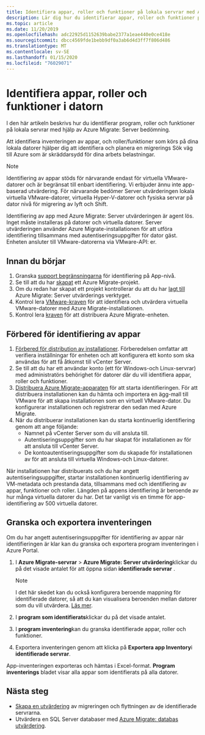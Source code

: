 ```yaml
---
title: Identifiera appar, roller och funktioner på lokala servrar med Azure Migrate
description: Lär dig hur du identifierar appar, roller och funktioner på lokala servrar med Azure Migrate Server bedömning.
ms.topic: article
ms.date: 11/20/2019
ms.openlocfilehash: adc22925d1152639babe2377a1eae440e0ce418e
ms.sourcegitcommit: dbcc4569fde1bebb9df0a3ab6d4d3ff7f806d486
ms.translationtype: MT
ms.contentlocale: sv-SE
ms.lasthandoff: 01/15/2020
ms.locfileid: "76029071"
---
```

# <a name="discover-machine-apps-roles-and-features"></a>Identifiera appar, roller och funktioner i datorn

I den här artikeln beskrivs hur du identifierar program, roller och funktioner på lokala servrar med hjälp av Azure Migrate: Server bedömning.

Att identifiera inventeringen av appar, och roller/funktioner som körs på dina lokala datorer hjälper dig att identifiera och planera en migrerings Sök väg till Azure som är skräddarsydd för dina arbets belastningar.

> [!NOTE]
> Identifiering av appar stöds för närvarande endast för virtuella VMware-datorer och är begränsat till enbart identifiering. Vi erbjuder ännu inte app-baserad utvärdering.  För närvarande bedömer Server utvärderingen lokala virtuella VMware-datorer, virtuella Hyper-V-datorer och fysiska servrar på dator nivå för migrering av lyft och Shift.

Identifiering av app med Azure Migrate: Server utvärderingen är agent lös. Inget måste installeras på datorer och virtuella datorer. Server utvärderingen använder Azure Migrate-installationen för att utföra identifiering tillsammans med autentiseringsuppgifter för dator gäst. Enheten ansluter till VMware-datorerna via VMware-API: er.


## <a name="before-you-start"></a>Innan du börjar

1. Granska [support begränsningarna](migrate-support-matrix-vmware.md#application-discovery) för identifiering på App-nivå.
2. Se till att du har [skapat](how-to-add-tool-first-time.md) ett Azure Migrate-projekt.
3. Om du redan har skapat ett projekt kontrollerar du att du har [lagt till](how-to-assess.md) Azure Migrate: Server utvärderings verktyget.
4. Kontrol lera [VMware-kraven](migrate-support-matrix-vmware.md#vmware-requirements) för att identifiera och utvärdera virtuella VMware-datorer med Azure Migrate-installationen.
4. Kontrol lera [kraven](migrate-appliance.md) för att distribuera Azure Migrate-enheten.

## <a name="prepare-for-app-discovery"></a>Förbered för identifiering av appar

1. [Förbered för distribution av installationer](tutorial-prepare-vmware.md). Förberedelsen omfattar att verifiera inställningar för enheten och att konfigurera ett konto som ska användas för att få åtkomst till vCenter Server.
2. Se till att du har ett användar konto (ett för Windows-och Linux-servrar) med administratörs behörighet för datorer där du vill identifiera appar, roller och funktioner.
3. [Distribuera Azure Migrate-apparaten](how-to-set-up-appliance-vmware.md) för att starta identifieringen. För att distribuera installationen kan du hämta och importera en ägg-mall till VMware för att skapa installationen som en virtuell VMware-dator. Du konfigurerar installationen och registrerar den sedan med Azure Migrate.
2. När du distribuerar installationen kan du starta kontinuerlig identifiering genom att ange följande:
    - Namnet på vCenter Server som du vill ansluta till.
    - Autentiseringsuppgifter som du har skapat för installationen av för att ansluta till vCenter Server.
    - De kontoautentiseringsuppgifter som du skapade för installationen av för att ansluta till virtuella Windows-och Linux-datorer.

När installationen har distribuerats och du har angett autentiseringsuppgifter, startar installationen kontinuerlig identifiering av VM-metadata och prestanda data, tillsammans med och identifiering av appar, funktioner och roller.  Längden på appens identifiering är beroende av hur många virtuella datorer du har. Det tar vanligt vis en timme för app-identifiering av 500 virtuella datorer.

## <a name="review-and-export-the-inventory"></a>Granska och exportera inventeringen

Om du har angett autentiseringsuppgifter för identifiering av appar när identifieringen är klar kan du granska och exportera program inventeringen i Azure Portal.

1. I **Azure Migrate-servrar** > **Azure Migrate: Server utvärdering**klickar du på det visade antalet för att öppna sidan **identifierade servrar** .

    > [!NOTE]
    > I det här skedet kan du också konfigurera beroende mappning för identifierade datorer, så att du kan visualisera beroenden mellan datorer som du vill utvärdera. [Läs mer](how-to-create-group-machine-dependencies.md).

2. I **program som identifierats**klickar du på det visade antalet.
3. I **program inventering**kan du granska identifierade appar, roller och funktioner.
4. Exportera inventeringen genom att klicka på **Exportera app Inventory**i **identifierade servrar**.

App-inventeringen exporteras och hämtas i Excel-format. **Program inventerings** bladet visar alla appar som identifierats på alla datorer.

## <a name="next-steps"></a>Nästa steg

- [Skapa en utvärdering](how-to-create-assessment.md) av migreringen och flyttningen av de identifierade servrarna.
- Utvärdera en SQL Server databaser med [Azure Migrate: databas utvärdering](https://docs.microsoft.com/sql/dma/dma-assess-sql-data-estate-to-sqldb?view=sql-server-2017).
